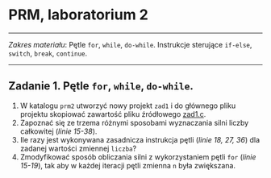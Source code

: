 # PRM, laboratorium 2

----------------------------------------------

*Zakres materiału*: Pętle `for`,  `while`, `do-while`. Instrukcje sterujące `if-else`, `switch`, `break`, `continue`.

----------------------------------------------

## __Zadanie 1.__ Pętle `for`,  `while`, `do-while`.

1. W katalogu `prm2`  utworzyć nowy projekt `zad1` i do głównego pliku projektu skopiować zawartość pliku źródłowego [zad1.c](lab2/zad1.c).
2. Zapoznać się ze trzema różnymi sposobami wyznaczania silni liczby całkowitej (*linie 15-38*).
3. Ile razy jest wykonywana zasadnicza instrukcja pętli (*linie 18, 27, 36*) dla zadanej wartości zmiennej `liczba`?
4. Zmodyfikować sposób obliczania silni z wykorzystaniem pętli `for` (*linie 15-19*), tak aby w każdej iteracji pętli zmienna `n` była zwiększana.
